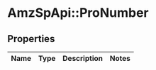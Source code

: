 # AmzSpApi::ProNumber

## Properties
Name | Type | Description | Notes
------------ | ------------- | ------------- | -------------

